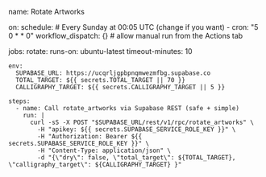 name: Rotate Artworks

on:
  schedule:
    # Every Sunday at 00:05 UTC (change if you want)
    - cron: "5 0 * * 0"
  workflow_dispatch: {}  # allow manual run from the Actions tab

jobs:
  rotate:
    runs-on: ubuntu-latest
    timeout-minutes: 10

    env:
      SUPABASE_URL: https://ucqrljgpbpnqmwezmfbg.supabase.co
      TOTAL_TARGET: ${{ secrets.TOTAL_TARGET || 70 }}
      CALLIGRAPHY_TARGET: ${{ secrets.CALLIGRAPHY_TARGET || 5 }}

    steps:
      - name: Call rotate_artworks via Supabase REST (safe + simple)
        run: |
          curl -sS -X POST "$SUPABASE_URL/rest/v1/rpc/rotate_artworks" \
            -H "apikey: ${{ secrets.SUPABASE_SERVICE_ROLE_KEY }}" \
            -H "Authorization: Bearer ${{ secrets.SUPABASE_SERVICE_ROLE_KEY }}" \
            -H "Content-Type: application/json" \
            -d "{\"dry\": false, \"total_target\": ${TOTAL_TARGET}, \"calligraphy_target\": ${CALLIGRAPHY_TARGET} }"
